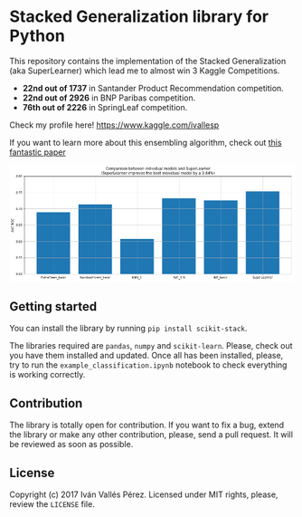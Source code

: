 # Stacked Generalization library for Python

This repository contains the implementation of the Stacked Generalization (aka SuperLearner) which lead me to almost win 3 Kaggle Competitions.

- **22nd out of 1737** in Santander Product Recommendation competition.
- **22nd out of 2926** in BNP Paribas competition.
- **76th out of 2226** in SpringLeaf competition.

Check my profile here! https://www.kaggle.com/ivallesp

If you want to learn more about this ensembling algorithm, check out [this fantastic paper](https://biostats.bepress.com/ucbbiostat/paper222/)

![performance](img/performance.png)

## Getting started
You can install the library by running `pip install scikit-stack`.

The libraries required are `pandas`, `numpy` and `scikit-learn`. Please, check out you have them installed and updated. Once all has been installed, please, try to run the `example_classification.ipynb` notebook to check everything is working correctly.

## Contribution
The library is totally open for contribution. If you want to fix a bug, extend the library or make any other contribution, please, send a pull request. It will be reviewed as soon as possible.

## License
Copyright (c) 2017 Iván Vallés Pérez. Licensed under MIT rights, please, review the `LICENSE` file.
